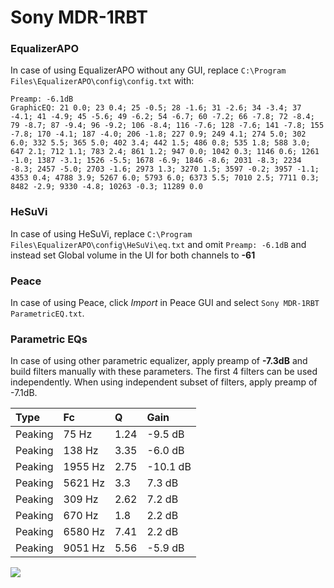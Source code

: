 # Sony MDR-1RBT

### EqualizerAPO
In case of using EqualizerAPO without any GUI, replace `C:\Program Files\EqualizerAPO\config\config.txt`
with:
```
Preamp: -6.1dB
GraphicEQ: 21 0.0; 23 0.4; 25 -0.5; 28 -1.6; 31 -2.6; 34 -3.4; 37 -4.1; 41 -4.9; 45 -5.6; 49 -6.2; 54 -6.7; 60 -7.2; 66 -7.8; 72 -8.4; 79 -8.7; 87 -9.4; 96 -9.2; 106 -8.4; 116 -7.6; 128 -7.6; 141 -7.8; 155 -7.8; 170 -4.1; 187 -4.0; 206 -1.8; 227 0.9; 249 4.1; 274 5.0; 302 6.0; 332 5.5; 365 5.0; 402 3.4; 442 1.5; 486 0.8; 535 1.8; 588 3.0; 647 2.1; 712 1.1; 783 2.4; 861 1.2; 947 0.0; 1042 0.3; 1146 0.6; 1261 -1.0; 1387 -3.1; 1526 -5.5; 1678 -6.9; 1846 -8.6; 2031 -8.3; 2234 -8.3; 2457 -5.0; 2703 -1.6; 2973 1.3; 3270 1.5; 3597 -0.2; 3957 -1.1; 4353 0.4; 4788 3.9; 5267 6.0; 5793 6.0; 6373 5.5; 7010 2.5; 7711 0.3; 8482 -2.9; 9330 -4.8; 10263 -0.3; 11289 0.0
```

### HeSuVi
In case of using HeSuVi, replace `C:\Program Files\EqualizerAPO\config\HeSuVi\eq.txt` and omit `Preamp:
-6.1dB` and instead set Global volume in the UI for both channels to **-61**

### Peace
In case of using Peace, click *Import* in Peace GUI and select `Sony MDR-1RBT ParametricEQ.txt`.

### Parametric EQs
In case of using other parametric equalizer, apply preamp of **-7.3dB** and build filters manually
with these parameters. The first 4 filters can be used independently.
When using independent subset of filters, apply preamp of -7.1dB.

| Type    | Fc      |    Q | Gain     |
|:--------|:--------|:-----|:---------|
| Peaking | 75 Hz   | 1.24 | -9.5 dB  |
| Peaking | 138 Hz  | 3.35 | -6.0 dB  |
| Peaking | 1955 Hz | 2.75 | -10.1 dB |
| Peaking | 5621 Hz | 3.3  | 7.3 dB   |
| Peaking | 309 Hz  | 2.62 | 7.2 dB   |
| Peaking | 670 Hz  | 1.8  | 2.2 dB   |
| Peaking | 6580 Hz | 7.41 | 2.2 dB   |
| Peaking | 9051 Hz | 5.56 | -5.9 dB  |

![](https://raw.githubusercontent.com/jaakkopasanen/AutoEq/master/results/innerfidelity/sbaf-serious/Sony%20MDR-1RBT/Sony%20MDR-1RBT.png)